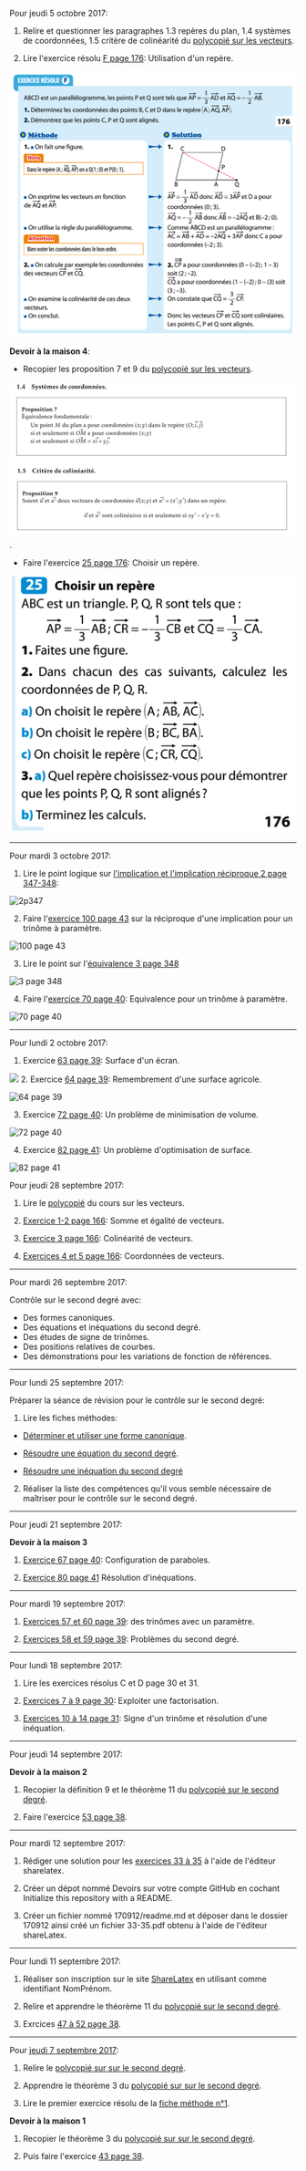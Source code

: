 Pour jeudi 5 octobre 2017:

1. Relire et questionner les paragraphes 1.3 repères du plan, 1.4 systèmes de coordonnées, 1.5 critère de colinéarité du [polycopié sur les vecteurs](https://github.com/ThomasGire/Cours1S/blob/master/Chapitres/2.%20Vecteurs/polycopie/vecteurs.pdf).

2. Lire l'exercice résolu [F page 176](https://raw.githubusercontent.com/ThomasGire/Cours1S/master/Chapitres/2.%20Vecteurs/images/Fp176.png): Utilisation d'un repère.

![F page 176](https://raw.githubusercontent.com/ThomasGire/Cours1S/master/Chapitres/2.%20Vecteurs/images/Fp176.png)


**Devoir à la maison 4**:

- Recopier les proposition 7 et 9 du [polycopié sur les vecteurs](https://github.com/ThomasGire/Cours1S/blob/master/Chapitres/2.%20Vecteurs/polycopie/vecteurs.pdf).

![proposition 7 et 9](https://raw.githubusercontent.com/ThomasGire/Cours1S/master/Chapitres/2.%20Vecteurs/images/coord%26col.png).

- Faire l'exercice [25 page 176](https://raw.githubusercontent.com/ThomasGire/Cours1S/master/Chapitres/2.%20Vecteurs/images/25p176.png): Choisir un repère.

![25 page 176](https://raw.githubusercontent.com/ThomasGire/Cours1S/master/Chapitres/2.%20Vecteurs/images/25p176.png)

---

Pour mardi 3 octobre 2017:

1. Lire le point logique sur [l'implication et l'implication réciproque 2 page 347-348](https://raw.githubusercontent.com/ThomasGire/Cours1S/master/Chapitres/1.%20Second%20degr%C3%A9/Images/2p347-348.png):

![2p347](https://raw.githubusercontent.com/ThomasGire/Cours1S/master/Chapitres/1.%20Second%20degr%C3%A9/Images/2p347-348.png)

2. Faire l'[exercice 100 page 43](https://raw.githubusercontent.com/ThomasGire/Cours1S/master/Chapitres/1.%20Second%20degr%C3%A9/Images/100p43.png) sur la réciproque d'une implication pour un trinôme à paramètre.

![100 page 43](https://raw.githubusercontent.com/ThomasGire/Cours1S/master/Chapitres/1.%20Second%20degr%C3%A9/Images/100p43.png)

3. Lire le point sur l'[équivalence 3 page 348](https://raw.githubusercontent.com/ThomasGire/Cours1S/master/Chapitres/1.%20Second%20degr%C3%A9/Images/3p348.png)

![3 page 348](https://raw.githubusercontent.com/ThomasGire/Cours1S/master/Chapitres/1.%20Second%20degr%C3%A9/Images/3p348.png)

4. Faire l'[exercice 70 page 40](https://raw.githubusercontent.com/ThomasGire/Cours1S/master/Chapitres/1.%20Second%20degr%C3%A9/Images/70p40.png): Equivalence pour un trinôme à paramètre.

![70 page 40](https://raw.githubusercontent.com/ThomasGire/Cours1S/master/Chapitres/1.%20Second%20degr%C3%A9/Images/70p40.png)

---

Pour lundi 2 octobre 2017:

1. Exercice [63 page 39](https://raw.githubusercontent.com/ThomasGire/Cours1S/master/Chapitres/1.%20Second%20degr%C3%A9/Images/63p39.png): Surface d'un écran.

![](https://raw.githubusercontent.com/ThomasGire/Cours1S/master/Chapitres/1.%20Second%20degr%C3%A9/Images/63p39.png)
2. Exercice [64 page 39](https://raw.githubusercontent.com/ThomasGire/Cours1S/master/Chapitres/1.%20Second%20degr%C3%A9/Images/64p39.png): Remembrement d'une surface agricole.

![64 page 39](https://raw.githubusercontent.com/ThomasGire/Cours1S/master/Chapitres/1.%20Second%20degr%C3%A9/Images/64p39.png)

3. Exercice [72 page 40](https://raw.githubusercontent.com/ThomasGire/Cours1S/master/Chapitres/1.%20Second%20degr%C3%A9/Images/72p40.png): Un problème de minimisation de volume.

![72 page 40](https://raw.githubusercontent.com/ThomasGire/Cours1S/master/Chapitres/1.%20Second%20degr%C3%A9/Images/72p40.png)

4. Exercice [82 page 41](https://raw.githubusercontent.com/ThomasGire/Cours1S/master/Chapitres/1.%20Second%20degr%C3%A9/Images/82p41.png): Un problème d'optimisation de surface.

![82 page 41](https://raw.githubusercontent.com/ThomasGire/Cours1S/master/Chapitres/1.%20Second%20degr%C3%A9/Images/82p41.png)

Pour jeudi 28 septembre 2017:

1. Lire le [polycopié](https://github.com/ThomasGire/Cours1S/blob/master/Chapitres/2.%20Vecteurs/polycopie/vecteurs.pdf) du cours sur les vecteurs.

1. [Exercice 1-2 page 166](https://raw.githubusercontent.com/ThomasGire/Cours1S/master/Chapitres/2.%20Vecteurs/images/1-2p166.png): Somme et égalité de vecteurs.

1. [Exercice 3 page 166](https://raw.githubusercontent.com/ThomasGire/Cours1S/master/Chapitres/2.%20Vecteurs/images/3p166.png): Colinéarité de vecteurs.

1. [Exercices 4 et 5 page 166](https://raw.githubusercontent.com/ThomasGire/Cours1S/master/Chapitres/2.%20Vecteurs/images/4-5p166.png): Coordonnées de vecteurs.

---

Pour mardi 26 septembre 2017:

Contrôle sur le second degré avec:

- Des formes canoniques.
- Des équations et inéquations du second degré.
- Des études de signe de trinômes.
- Des positions relatives de courbes.
- Des démonstrations pour les variations de fonction de références.

---

Pour lundi 25 septembre 2017:

Préparer la séance de révision pour le contrôle sur le second degré:

1. Lire les fiches méthodes:

- [Déterminer et utiliser une forme canonique](https://github.com/ThomasGire/Cours1S/blob/master/Chapitres/1.%20Second%20degr%C3%A9/Fiches%20m%C3%A9thodes/Determiner%20et%20utiliser%20la%20forme%20canonique.pdf).

- [Résoudre une équation du second degré](https://github.com/ThomasGire/Cours1S/blob/master/Chapitres/1.%20Second%20degr%C3%A9/Fiches%20m%C3%A9thodes/Resoudre%20une%20equation%20du%20second%20degre.pdf).

- [Résoudre une inéquation du second degré](https://github.com/ThomasGire/Cours1S/blob/master/Chapitres/1.%20Second%20degr%C3%A9/Fiches%20m%C3%A9thodes/Resoudre%20une%20inequation%20du%20second%20degre.pdf)

2. Réaliser la liste des compétences qu'il vous semble nécessaire de maîtriser pour le contrôle sur le second degré.


---

Pour jeudi 21 septembre 2017:

**Devoir à la maison 3**

1. [Exercice 67 page 40](https://raw.githubusercontent.com/ThomasGire/Cours1S/master/Chapitres/1.%20Second%20degr%C3%A9/Images/67p40.png): Configuration de paraboles.

1. [Exercice 80 page 41](https://raw.githubusercontent.com/ThomasGire/Cours1S/master/Chapitres/1.%20Second%20degr%C3%A9/Images/80p41.png) Résolution d'inéquations.

---

Pour mardi 19 septembre 2017:

1. [Exercices 57 et 60 page 39](https://raw.githubusercontent.com/ThomasGire/Cours1S/master/Chapitres/1.%20Second%20degr%C3%A9/Images/57-60p39.png): des trinômes avec un paramètre.

1. [Exercices 58 et 59 page 39](https://raw.githubusercontent.com/ThomasGire/Cours1S/master/Chapitres/1.%20Second%20degr%C3%A9/Images/58-59p39.png): Problèmes du second degré.

---

Pour lundi 18 septembre 2017:

1. Lire les exercices résolus C et D page 30 et 31.

1. [Exercices 7 à 9 page 30](https://raw.githubusercontent.com/ThomasGire/Cours1S/master/Chapitres/1.%20Second%20degr%C3%A9/Images/7-9p30.png): Exploiter une factorisation.

1. [Exercices 10 à 14 page 31](https://raw.githubusercontent.com/ThomasGire/Cours1S/master/Chapitres/1.%20Second%20degr%C3%A9/Images/10-14p31.png): Signe d'un trinôme et résolution d'une inéquation.

---

Pour jeudi 14 septembre 2017:

**Devoir à la maison 2**

1. Recopier la définition 9 et le théorème 11 du [polycopié sur le second degré](https://github.com/ThomasGire/Cours1S/blob/master/Chapitres/1.%20Second%20degr%C3%A9/Polycopi%C3%A9/secondDegre.pdf).

1. Faire l'exercice [53 page 38]( https://github.com/ThomasGire/Cours1S/blob/master/Chapitres/1.%20Second%20degr%C3%A9/Images/53p38.png).

---

Pour mardi 12 septembre 2017:

1. Rédiger une solution pour les [exercices 33 à 35](https://github.com/ThomasGire/Cours1S/blob/master/Chapitres/1.%20Second%20degr%C3%A9/Images/33-34-35p38.png) à l'aide de l'éditeur sharelatex.

1. Créer un dépot nommé Devoirs sur votre compte GitHub en cochant Initialize this repository with a README.

 1. Créer un fichier nommé 170912/readme.md et déposer dans le dossier 170912 ainsi créé un fichier 33-35.pdf obtenu à l'aide de l'éditeur shareLatex.

---

Pour lundi 11 septembre 2017:

1. Réaliser son inscription sur le site [ShareLatex](https://fr.sharelatex.com/register) en utilisant comme identifiant NomPrénom.

1. Relire et apprendre le théorème 11 du [polycopié sur le second degré](https://github.com/ThomasGire/Cours1S/blob/master/Chapitres/1.%20Second%20degr%C3%A9/Polycopi%C3%A9/secondDegre.pdf).

1. Exrcices [47 à 52 page 38](https://github.com/ThomasGire/Cours1S/blob/master/Chapitres/1.%20Second%20degr%C3%A9/Images/47-52p38.png).

---

Pour [jeudi 7 septembre 2017](https://github.com/1SSI/Devoirs/issues/1):

1. Relire le [polycopié sur sur le second degré](https://github.com/ThomasGire/Cours1S/blob/master/Chapitres/1.%20Second%20degr%C3%A9/Polycopi%C3%A9/secondDegre.pdf).

1. Apprendre le théorème 3 du [polycopié sur sur le second degré](https://github.com/ThomasGire/Cours1S/blob/master/Chapitres/1.%20Second%20degr%C3%A9/Polycopi%C3%A9/secondDegre.pdf).

1. Lire le premier exercice résolu de la [fiche méthode n°1](https://github.com/ThomasGire/Cours1S/blob/master/Chapitres/1.%20Second%20degr%C3%A9/Fiches%20m%C3%A9thodes/Comp1.pdf).

**Devoir à la maison 1**

1. Recopier le théorème 3 du [polycopié sur sur le second degré](https://github.com/ThomasGire/Cours1S/blob/master/Chapitres/1.%20Second%20degr%C3%A9/Polycopi%C3%A9/secondDegre.pdf).

1. Puis faire l'exercice [43 page 38](https://github.com/ThomasGire/Cours1S/blob/master/Chapitres/1.%20Second%20degr%C3%A9/Images/43p38.png).
